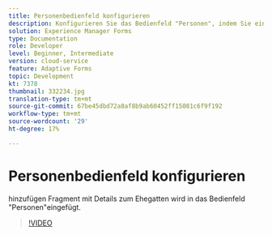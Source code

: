 ```yaml
---
title: Personenbedienfeld konfigurieren
description: Konfigurieren Sie das Bedienfeld "Personen", indem Sie ein Fragment mit Details zum Ehegatten hinzufügen.
solution: Experience Manager Forms
type: Documentation
role: Developer
level: Beginner, Intermediate
version: cloud-service
feature: Adaptive Forms
topic: Development
kt: 7378
thumbnail: 332234.jpg
translation-type: tm+mt
source-git-commit: 67be45dbd72a8af8b9ab60452ff15081c6f9f192
workflow-type: tm+mt
source-wordcount: '29'
ht-degree: 17%

---
```



# Personenbedienfeld konfigurieren

hinzufügen Fragment mit Details zum Ehegatten wird in das Bedienfeld &quot;Personen&quot;eingefügt.

>[!VIDEO](https://video.tv.adobe.com/v/332234?quality=12&learn=on)

